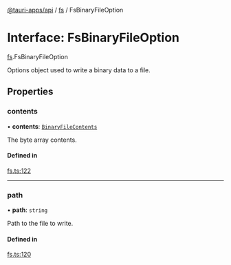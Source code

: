 [@tauri-apps/api](../README.md) / [fs](../modules/fs.md) / FsBinaryFileOption

# Interface: FsBinaryFileOption

[fs](../modules/fs.md).FsBinaryFileOption

Options object used to write a binary data to a file.

## Properties

### contents

• **contents**: [`BinaryFileContents`](../modules/fs.md#binaryfilecontents)

The byte array contents.

#### Defined in

[fs.ts:122](https://github.com/tauri-apps/tauri/blob/f5f9f10/tooling/api/src/fs.ts#L122)

___

### path

• **path**: `string`

Path to the file to write.

#### Defined in

[fs.ts:120](https://github.com/tauri-apps/tauri/blob/f5f9f10/tooling/api/src/fs.ts#L120)
